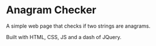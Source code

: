 # Anagram Checker

A simple web page that checks if two strings are anagrams.

Built with HTML, CSS, JS and a dash of JQuery.
